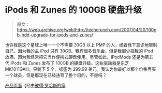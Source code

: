 # iPods 和 Zunes 的 100GB 硬盘升级

> 原文：<https://web.archive.org/web/http://techcrunch.com/2007/04/20/100gb-hdd-upgrade-for-ipods-and-zunes/>

也许我是这个星球上唯一一个不需要 30GB 以上 PMP 的人，或者我下意识地限制自己，因为我的主 iPod 只有 30GB。我有很多音乐会，但是我很少把我的 iPod 放满，因为我经常把它当作便携式硬盘使用。尽管如此，iPodMods 还是为第五代 iPods 和 Zunes 发布了 100GB 的硬盘升级。这些驱动器是东芝 MK1011GAH，只剩下 5 个，标签为 299.99 美元。我认为你最好以那个价格再买一个球员，但是那现在已经违背了整个目的，不是吗？

[产品页面](https://web.archive.org/web/20141012162355/http://www.ipodmods.com/shop/3018-hard-drive-disk-mk1011gah.html)【经由[彼得·罗哈斯的家](https://web.archive.org/web/20141012162355/http://www.engadget.com/2007/04/19/ipodmods-offers-100gb-upgrades-for-ipods-and-zunes/)